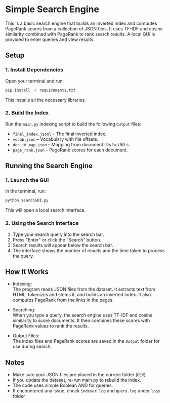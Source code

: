 # Simple Search Engine

This is a basic search engine that builds an inverted index and computes PageRank scores from a collection of JSON files. It uses TF-IDF and cosine similarity combined with PageRank to rank search results. A local GUI is provided to enter queries and view results.

## Setup

### 1. Install Dependencies

Open your terminal and run:

```bash
pip install -r requirements.txt
```
This installs all the necessary libraries.

### 2. Build the Index
Run the ```main.py``` indexing script to build the following ```Output``` files:

- ```final_index.jsonl``` – The final inverted index.
- ```vocab.json``` – Vocabulary with file offsets.
- ```doc_id_map.json``` – Mapping from document IDs to URLs.
- ```page_rank.json``` – PageRank scores for each document.

## Running the Search Engine

### 1. Launch the GUI
In the terminal, run:
```bash
python searchGUI.py
```
This will open a local search interface.

### 2. Using the Search Interface
1. Type your search query into the search bar.
2. Press "Enter" or click the "Search" button.
3. Search results will appear below the search bar.
4. The interface shows the number of results and the time taken to process the query.

## How It Works
- Indexing:  
The program reads JSON files from the dataset. It extracts text from HTML, tokenizes and stems it, and builds an inverted index. It also computes PageRank from the links in the pages.

- Searching:  
When you type a query, the search engine uses TF-IDF and cosine similarity to score documents. It then combines these scores with PageRank values to rank the results.

- Output Files:  
The index files and PageRank scores are saved in the ```Output``` folder for use during search.

## Notes
- Make sure your JSON files are placed in the correct folder (```DEV```).
- If you update the dataset, re-run main.py to rebuild the index.
- The code uses simple Boolean AND for queries.
- If encountered any issue, check ```indexer.log``` and ```query.log``` under ```logs``` folder

